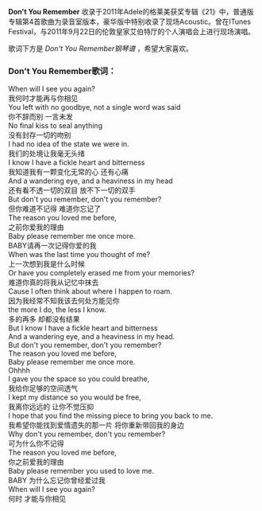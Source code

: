 

**Don't You Remember**
收录于2011年Adele的格莱美获奖专辑《21》中，普通版专辑第4首歌曲为录音室版本，豪华版中特别收录了现场Acoustic。曾在ITunes
Festival，与2011年9月22日的伦敦皇家艾伯特厅的个人演唱会上进行现场演唱。

  
歌词下方是 _Don't You Remember钢琴谱_ ，希望大家喜欢。

### Don't You Remember歌词：

When will I see you again?  
我何时才能再与你相见  
You left with no goodbye, not a single word was said  
你不辞而别 一言未发  
No final kiss to seal anything  
没有封存一切的吻别  
I had no idea of the state we were in.  
我们的处境让我毫无头绪  
I know I have a fickle heart and bitterness  
我知道我有一颗变化无常的心 还有心痛  
And a wandering eye, and a heaviness in my head  
还有看不透一切的双目 放不下一切的双手  
But don't you remember, don't you remember?  
但你难道不记得 难道你忘记了  
The reason you loved me before,  
之前你爱我的理由  
Baby please remember me once more.  
BABY请再一次记得你爱的我  
When was the last time you thought of me?  
上一次想到我是什么时候  
Or have you completely erased me from your memories?  
难道你真的将我从记忆中抹去  
Cause I often think about where I happen to roam.  
因为我经常不知我该去何处方能见你  
the more I do, the less I know.  
多的再多 却都没有结果  
But I know I have a fickle heart and bitterness  
And a wandering eye, and a heaviness in my head.  
But don't you remember, don't you remember?  
The reason you loved me before,  
Baby please remember me once more.  
Ohhhh  
I gave you the space so you could breathe,  
我给你足够的空间透气  
I kept my distance so you would be free,  
我离你远远的 让你不觉压抑  
I hope that you find the missing piece to bring you back to me.  
我希望你能找到爱情遗失的那一片 将你重新带回我的身边  
Why don't you remember, don't you remember?  
可为什么你不记得  
The reason you loved me before,  
你之前爱我的理由  
Baby please remember you used to love me.  
BABY 为什么忘记你曾经爱过我  
When will I see you again?  
何时 才能与你相见

